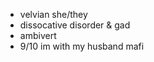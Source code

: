 
  - velvian she/they
  - dissocative disorder & gad
  - ambivert 
  - 9/10 im with my husband mafi

<!---
BENEVOLENT-DAY/BENEVOLENT-DAY is a ✨ special ✨ repository because its `README.md` (this file) appears on your GitHub profile.
You can click the Preview link to take a look at your changes.
--->
